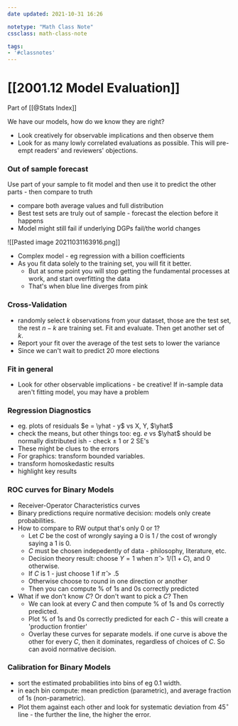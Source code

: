 ```yaml
---
date updated: 2021-10-31 16:26

notetype: "Math Class Note"
cssclass: math-class-note

tags: 
- '#classnotes'
---
```


# [[2001.12 Model Evaluation]]
Part of [[@Stats Index]]


We have our models, how do we know they are right? 
- Look creatively for observable implications and then observe them
- Look for as many lowly correlated evaluations as possible. This will pre-empt readers' and reviewers' objections.

### Out of sample forecast

Use part of your sample to fit model and then use it to predict the other parts - then compare to truth
-	compare both average values and full distribution
-	Best test sets are truly out of sample - forecast the election before it happens 
-	Model might still fail if underlying DGPs fail/the world changes


![[Pasted image 20211031163916.png]]

- Complex model - eg regression with a billion coefficients
- As you fit data solely to the training set, you will fit it better. 
	- But at some point you will stop getting the fundamental processes at work, and start overfitting the data
	- That's when blue line diverges from pink 


### Cross-Validation
- randomly select $k$ observations from your dataset, those are the test set, the rest $n-k$ are training set. Fit and evaluate. Then get another set of $k$. 
- Report your fit over the average of the test sets to lower the variance
- Since we can't wait to predict 20 more elections

### Fit in general
- Look for other observable implications - be creative! If in-sample data aren't fitting model, you may have a problem

### Regression Diagnostics
- eg. plots of residuals $e = \yhat - y$ vs X, Y, $\yhat$
- check the means, but other things too: eg. $e$ vs $\yhat$ should be normally distributed ish - check $\pm$ 1 or 2 SE's
- These might be clues to the errors
- For graphics: transform bounded variables. 
- transform homoskedastic results
- highlight key results

### ROC curves for Binary Models

- Receiver-Operator Characteristics curves
- Binary predictions require normative decision: models only create probabilities. 
- How to compare to RW output that's only 0 or 1?
	- Let $C$ be the cost of wrongly saying a 0 is 1 / the cost of wrongly saying a 1 is 0. 
	- $C$ must be chosen indepedently of data - philosophy, literature, etc. 
	- Decision theory result: choose $Y = 1$ when $\hat{\pi} > 1/(1+C)$, and $0$ otherwise.
	- If $C$ is 1 - just choose $1$ if $\hat{\pi} > .5$
	- Otherwise choose to round in one direction or another
	- Then you can compute $\%$ of 1s and 0s correctly predicted
- What if we don't know $C$? Or don't want to pick a $C$? Then
	- We can look at every $C$ and then compute $\%$ of 1s and 0s correctly predicted.
	- Plot  $\%$ of 1s and 0s correctly predicted for each $C$ - this will create a 'production frontier'
	-  Overlay these curves for separate models. if one curve is above the other for every $C$, then it dominates, regardless of choices of $C$. So can avoid normative decision.

### Calibration for Binary Models

- sort the estimated probabilities into bins of eg $0.1$ width.
- in each bin compute: mean prediction (parametric), and average fraction of 1s (non-parametric). 
- Plot them against each other and look for systematic deviation from 45$^\circ$ line - the further the line, the higher the error. 